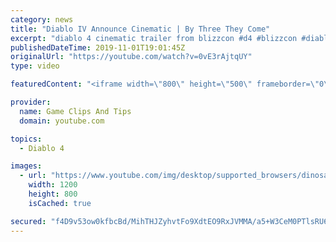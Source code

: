```yaml
---
category: news
title: "Diablo IV Announce Cinematic | By Three They Come"
excerpt: "diablo 4 cinematic trailer from blizzcon #d4 #blizzcon #diablo."
publishedDateTime: 2019-11-01T19:01:45Z
originalUrl: "https://youtube.com/watch?v=0vE3rAjtqUY"
type: video

featuredContent: "<iframe width=\"800\" height=\"500\" frameborder=\"0\" src=\"https://www.youtube.com/embed/0vE3rAjtqUY\" allow=\"accelerometer; autoplay; encrypted-media; gyroscope; picture-in-picture\" allowfullscreen></iframe>"

provider:
  name: Game Clips And Tips
  domain: youtube.com

topics:
  - Diablo 4

images:
  - url: "https://www.youtube.com/img/desktop/supported_browsers/dinosaur.png"
    width: 1200
    height: 800
    isCached: true

secured: "f4D9v53ow0kfbcBd/MihTHJZyhvtFo9XdtEO9RxJVMMA/a5+W3CeM0PTlsRU6Av5WwaAbdK+gpzL2ScAuqSx6v9Gl05HTy9iolve7Wt8+2XunIdnKGQnPSkNkADKnDrzRP5tsQaUy/y+AQN1KlwveISkOkKfRcyI70UelEfCpX7QnBaThTkbtnkE2kDtMuhQiFt8ugtxFsw4PZTM8iOQPt4rQfoxNfPwtFZMlZ2JL8x63zrJesmNdWbiAfhwNtiiBp6FhW1QVgppS8lOg4Rn3HYWoUIJZ2uWlhswJkucVxlfuXrydOHbsqQNBAo8V7U3EsuvSY/U4yBf5P+K2fI2jkhvxMH3Sdf1iyuvc7h0x+pjNqXj00SXpxnzXjC+GRl7iURXPM6vDp8wxTACq/X8yw==;czXLp+C/vmr5fWfqMFJbxA=="
---
```


